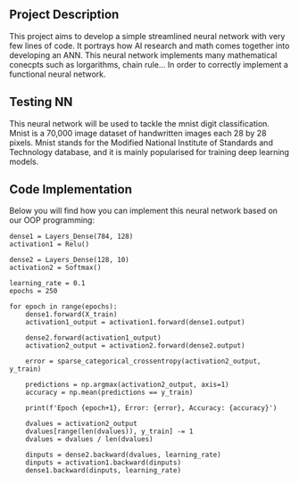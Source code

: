 

## **Project Description**

This project aims to develop a simple streamlined neural network with very few lines of code. It portrays how AI research and math comes together into developing an ANN. This neural network implements many mathematical conecpts such as lorgarithms, chain rule... In order to correctly implement a functional neural network.

## **Testing NN**

This neural network will be used to tackle the mnist digit classification. Mnist is a 70,000 image dataset of handwritten images each 28 by 28 pixels. Mnist stands for the Modified National Institute of Standards and Technology database, and it is mainly popularised for training deep learning models.

## **Code Implementation**

Below you will find how you can implement this neural network based on our OOP programming:



```
dense1 = Layers_Dense(784, 128)
activation1 = Relu()

dense2 = Layers_Dense(128, 10)
activation2 = Softmax()

learning_rate = 0.1
epochs = 250

for epoch in range(epochs):
    dense1.forward(X_train)
    activation1_output = activation1.forward(dense1.output)

    dense2.forward(activation1_output)
    activation2_output = activation2.forward(dense2.output)

    error = sparse_categorical_crossentropy(activation2_output, y_train)
    
    predictions = np.argmax(activation2_output, axis=1)
    accuracy = np.mean(predictions == y_train)

    print(f'Epoch {epoch+1}, Error: {error}, Accuracy: {accuracy}')

    dvalues = activation2_output
    dvalues[range(len(dvalues)), y_train] -= 1
    dvalues = dvalues / len(dvalues)

    dinputs = dense2.backward(dvalues, learning_rate)
    dinputs = activation1.backward(dinputs)
    dense1.backward(dinputs, learning_rate)
```



